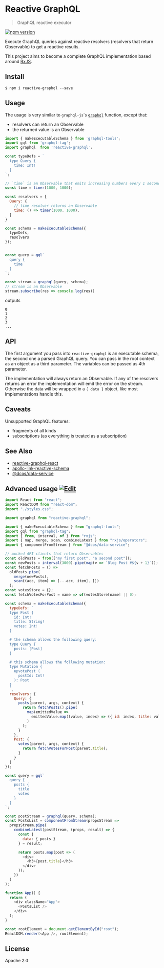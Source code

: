 # Reactive GraphQL
> GraphQL reactive executor

[![npm version](https://badge.fury.io/js/reactive-graphql.svg)](https://badge.fury.io/js/reactive-graphql)

Execute GraphQL queries against reactive resolvers (resolvers that return Observable) to get a reactive results.

This project aims to become a complete GraphQL implementation based around [RxJS](https://github.com/ReactiveX/rxjs).

## Install
```
$ npm i reactive-graphql --save
```

## Usage
The usage is very similar to `graphql-js`'s [`graphql`](https://graphql.org/graphql-js/graphql/#graphql) function, except that:
- resolvers can return an Observable
- the returned value is an Observable

```js
import { makeExecutableSchema } from 'graphql-tools';
import gql from 'graphql-tag';
import graphql  from 'reactive-graphql';

const typeDefs = `
  type Query {
    time: Int!
  }
`;

// `time` is an Observable that emits increasing numbers every 1 second
const time = timer(1000, 1000);

const resolvers = {
  Query: {
    // time resolver returns an Observable 
    time: () => timer(1000, 1000),
  }
}

const schema = makeExecutableSchema({
  typeDefs,
  resolvers
});


const query = gql`
  query {
    time
  }
`;

const stream = graphql(query, schema);
// stream is an Observable
stream.subscribe(res => console.log(res))
```

outputs

```
0
1
2
3
...
```

## API
The first argument you pass into `reactive-graphql` is an executable schema, the second one a parsed GraphQL query. You can pass in the root context as an object as a third parameter. The variables can be passed as 4th parameter.

The implementation will always return an Observable.
If any of the resolvers returns an error the implementation will emit the error on the stream.
Otherwise the data will be wrapped in a `{ data }` object, like most implementations handle this.

## Caveats
Unsupported GraphQL features:
- fragments of all kinds
- subscriptions (as everything is treated as a subscription)

## See Also
- [reactive-graphql-react](https://github.com/DanielMSchmidt/reactive-graphql-react)
- [apollo-link-reactive-schema](https://github.com/getstation/apollo-link-reactive-schema)
- [@dcos/data-service](https://github.com/dcos-labs/data-service)

## Advanced usage [![Edit](https://codesandbox.io/static/img/play-codesandbox.svg)](https://codesandbox.io/s/github/DanielMSchmidt/reactive-graphql-demo/tree/master/?hidenavigation=1)
```js
import React from "react";
import ReactDOM from "react-dom";
import "./styles.css";

import graphql from "reactive-graphql";

import { makeExecutableSchema } from "graphql-tools";
import gql from "graphql-tag";
import { from, interval, of } from "rxjs";
import { map, merge, scan, combineLatest } from "rxjs/operators";
import { componentFromStream } from "@dcos/data-service";

// mocked API clients that return Observables
const oldPosts = from(["my first post", "a second post"]);
const newPosts = interval(3000).pipe(map(v => `Blog Post #${v + 1}`));
const fetchPosts = () =>
  oldPosts.pipe(
    merge(newPosts),
    scan((acc, item) => [...acc, item], [])
  );
const votesStore = {};
const fetchVotesForPost = name => of(votesStore[name] || 0);

const schema = makeExecutableSchema({
  typeDefs: `
  type Post {
    id: Int!
    title: String!
    votes: Int!
  }

  # the schema allows the following query:
  type Query {
    posts: [Post]
  }

  # this schema allows the following mutation:
  type Mutation {
    upvotePost (
      postId: Int!
    ): Post
  }
  `,
  resolvers: {
    Query: {
      posts(parent, args, context) {
        return fetchPosts().pipe(
          map(emittedValue =>
            emittedValue.map((value, index) => ({ id: index, title: value }))
          )
        );
      }
    },
    Post: {
      votes(parent, args, context) {
        return fetchVotesForPost(parent.title);
      }
    }
  }
});

const query = gql`
  query {
    posts {
      title
      votes
    }
  }
`;

const postStream = graphql(query, schema);
const PostsList = componentFromStream(propsStream =>
  propsStream.pipe(
    combineLatest(postStream, (props, result) => {
      const {
        data: { posts }
      } = result;

      return posts.map(post => (
        <div>
          <h3>{post.title}</h3>
        </div>
      ));
    })
  )
);

function App() {
  return (
    <div className="App">
      <PostsList />
    </div>
  );
}

const rootElement = document.getElementById("root");
ReactDOM.render(<App />, rootElement);
```

## License

Apache 2.0
